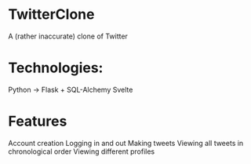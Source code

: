 # TwitterClone
A (rather inaccurate) clone of Twitter

# Technologies:
Python -> Flask + SQL-Alchemy
Svelte

# Features
Account creation
Logging in and out
Making tweets
Viewing all tweets in chronological order
Viewing different profiles

